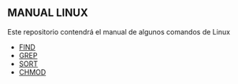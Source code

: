 ## MANUAL LINUX ##

Este repositorio contendrá el manual de algunos comandos de Linux

+ [FIND](https://github.com/JavierArnedo/manualLinux)
+ [GREP]()
+ [SORT]()
+ [CHMOD](https://github.com/Angeeel04/manualLinux)
